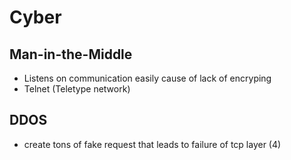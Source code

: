 # Cyber

## Man-in-the-Middle
* Listens on communication easily cause of lack of encryping
* Telnet (Teletype network)

## DDOS
* create tons of fake request that leads to failure of tcp layer (4)

